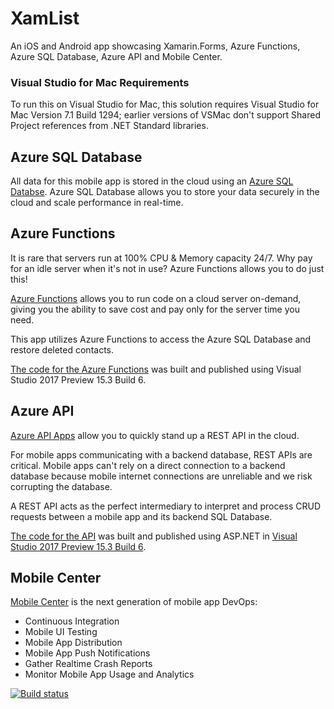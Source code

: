 # XamList

An iOS and Android app showcasing Xamarin.Forms, Azure Functions, Azure SQL Database, Azure API and Mobile Center.

### Visual Studio for Mac Requirements

To run this on Visual Studio for Mac, this solution requires Visual Studio for Mac Version 7.1 Build 1294; earlier versions of VSMac don't support Shared Project references from .NET Standard libraries.

## Azure SQL Database

All data for this mobile app is stored in the cloud using an [Azure SQL Databse](https://azure.microsoft.com/en-us/services/sql-database/). Azure SQL Database allows you to store your data securely in the cloud and scale performance in real-time.

## Azure Functions

It is rare that servers run at 100% CPU & Memory capacity 24/7. Why pay for an idle server when it's not in use? Azure Functions allows you to do just this!

[Azure Functions](https://azure.microsoft.com/en-us/services/functions/) allows you to run code on a cloud server on-demand, giving you the ability to save cost and pay only for the server time you need.

This app utilizes Azure Functions to access the Azure SQL Database and restore deleted contacts.

[The code for the Azure Functions](./XamList.Functions/) was built and published using Visual Studio 2017 Preview 15.3 Build 6.

## Azure API

[Azure API Apps](https://azure.microsoft.com/en-us/services/app-service/api/?cdn=disable) allow you to quickly stand up a REST API in the cloud.

For mobile apps communicating with a backend database, REST APIs are critical. Mobile apps can't rely on a direct connection to a backend database because mobile internet connections are unreliable and we risk corrupting the database.

A REST API acts as the perfect intermediary to interpret and process CRUD requests between a mobile app and its backend SQL Database.

[The code for the API](./XamList.API/) was built and published using ASP.NET in [Visual Studio 2017 Preview 15.3 Build 6](https://www.visualstudio.com/vs/preview/).

## Mobile Center

[Mobile Center](https://mobile.azure.com) is the next generation of mobile app DevOps:

- Continuous Integration
- Mobile UI Testing
- Mobile App Distribution
- Mobile App Push Notifications
- Gather Realtime Crash Reports
- Monitor Mobile App Usage and Analytics

[![Build status](https://build.mobile.azure.com/v0.1/apps/e53e8e26-f6c5-4bb0-823b-355acf4d6100/branches/master/badge)](https://mobile.azure.com)
